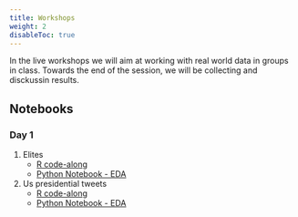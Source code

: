 ```yaml
---
title: Workshops
weight: 2
disableToc: true
---
```


In the live workshops we will aim at working with real world data in groups in class. Towards the end of the session, we will be collecting and disckussin results.


## Notebooks

### Day 1

1. Elites
   * [R code-along](https://sds-aau.github.io/DSBA-2021/notebooks/M2_workshop_networks_R.nb.html)
   * [Python Notebook - EDA](https://colab.research.google.com/github/SDS-AAU/DSBA-2021/blob/master/static/notebooks/DSBA21_A2_W1.ipynb)
2. Us presidential tweets
   * [R code-along](https://sds-aau.github.io/DSBA-2021/notebooks/M2_workshop_nlp_R.nb.html)
   * [Python Notebook - EDA](https://colab.research.google.com/github/SDS-AAU/DSBA-2021/blob/master/static/notebooks/xxxxxx)